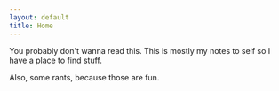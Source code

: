 ```yaml
---
layout: default
title: Home
---
```


You probably don't wanna read this. This is mostly my notes to self so I have a place to find stuff.

Also, some rants, because those are fun.
